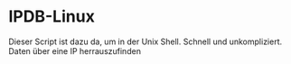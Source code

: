 

# IPDB-Linux
Dieser Script ist dazu da, um in der Unix Shell. Schnell und unkompliziert. Daten über eine IP herrauszufinden
